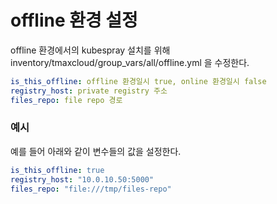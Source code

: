 # offline 환경 설정

offline 환경에서의 kubespray 설치를 위해 inventory/tmaxcloud/group_vars/all/offline.yml 을 수정한다.

```yml
is_this_offline: offline 환경일시 true, online 환경일시 false
registry_host: private registry 주소
files_repo: file repo 경로
```

### 예시

예를 들어 아래와 같이 변수들의 값을 설정한다.

```yml
is_this_offline: true
registry_host: "10.0.10.50:5000"
files_repo: "file:///tmp/files-repo"
```
